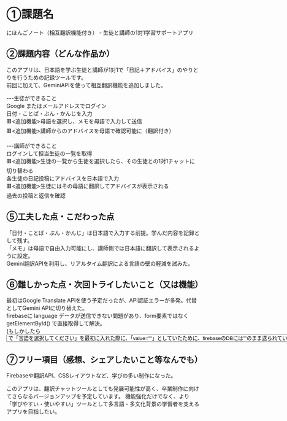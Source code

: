 # ①課題名
にほんごノート（相互翻訳機能付き） - 生徒と講師の1対1学習サポートアプリ

## ②課題内容（どんな作品か）

このアプリは、日本語を学ぶ生徒と講師が1対1で「日記＋アドバイス」のやりとりを行うための記録ツールです。<br>
前回に加えて、GeminiAPIを使って相互翻訳機能を追加しました。

---生徒ができること<br>
Google またはメールアドレスでログイン<br>
日付・ことば・ぶん・かんじを入力<br>
🟥<追加機能>母語を選択し、メモを母語で入力して送信<br>
🟥<追加機能>講師からのアドバイスを母語で確認可能に（翻訳付き）<br>

---講師ができること<br>
ログインして担当生徒の一覧を取得<br>
🟥<追加機能>生徒の一覧から生徒を選択したら、その生徒との1対1チャットに切り替わる<br>
各生徒の日記投稿にアドバイスを日本語で入力<br>
🟥<追加機能>生徒にはその母語に翻訳してアドバイスが表示される<br>
過去の投稿と返信を確認<br>

## ⑤工夫した点・こだわった点
「日付・ことば・ぶん・かんじ」は日本語で入力する前提。学んだ内容を記録として残す。<br>
「メモ」は母語で自由入力可能にし、講師側では日本語に翻訳して表示されるように設定。<br>
Gemini翻訳APIを利用し、リアルタイム翻訳による言語の壁の軽減を試みた。<br>

## ⑥難しかった点・次回トライしたいこと（又は機能）
最初はGoogle Translate APIを使う予定だったが、API認証エラーが多発。代替としてGemini APIに切り替えた。<br>
firebaseに language データが送信できない問題があり、form要素ではなく getElementById() で直接取得して解決。<br>
(もしかしたら<select>の<option>で「言語を選択してください」を最初に入れた際に、「value=""」としていたために、firebaseのDBには””のまま送られていたのか、と思う。DB自体に手打ちでlanguageを入力するとGeminiによる翻訳が動いたので、student→DB→teacherのうちのstudent→DBに問題があることがわかり、送信方法を変更した。）

## ⑦フリー項目（感想、シェアしたいこと等なんでも）
Firebaseや翻訳API、CSSレイアウトなど、学びの多い制作になった。

このアプリは、翻訳チャットツールとしても発展可能性が高く、卒業制作に向けてさらなるバージョンアップを予定しています。
機能強化だけでなく、より「学びやすい・使いやすい」ツールとして多言語・多文化背景の学習者を支えるアプリを目指したい。<br>

